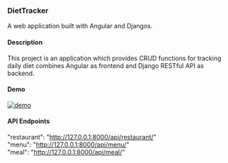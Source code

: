 ### DietTracker

A web application built with Angular and Djangos.

#### Description
This project is an application which provides CRUD functions for tracking daily diet combines Angular as frontend and Django RESTful API as backend.

#### Demo
[![demo](https://img.youtube.com/vi/KOnJGQGWMdU/hqdefault.jpg)](https://youtu.be/KOnJGQGWMdU)

#### API Endpoints
"restaurant": "http://127.0.0.1:8000/api/restaurant/"  
"menu": "http://127.0.0.1:8000/api/menu/"  
"meal": "http://127.0.0.1:8000/api/meal/"
